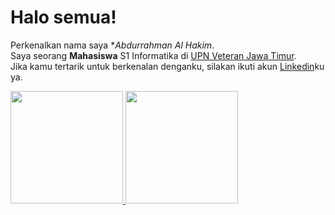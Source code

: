 # Halo semua! 
Perkenalkan nama saya **Abdurrahman Al Hakim*.\
Saya seorang **Mahasiswa** S1 Informatika di [UPN Veteran Jawa Timur](https://www.upnjatim.ac.id/).\
Jika kamu tertarik untuk berkenalan denganku, silakan ikuti akun [Linkedin](https://www.linkedin.com/in/abdurrahman-al-hakim-772983224/)ku ya.
 
<p align="left">
<a href="https://github.com/gilangadhan">
  <img height="180em" src="https://github-readme-stats-eight-theta.vercel.app/api?username=ikkehmochi&show_icons=true&theme=algolia&include_all_commits=true&count_private=true"/>
  <img height="180em" src="https://github-readme-stats-eight-theta.vercel.app/api/top-langs/?username=ikkehmochi&layout=compact&langs_count=8&theme=algolia"/>
</a>
</p>
